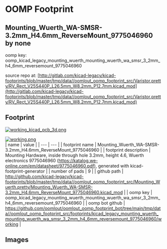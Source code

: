 # OOMP Footprint  
## Mounting_Wuerth_WA-SMSR-3.2mm_H4.6mm_ReverseMount_9775046960  by none  
  
oomp key: oomp_kicad_legacy_mounting_wuerth_mounting_wuerth_wa_smsr_3_2mm_h4_6mm_reversemount_9775046960  
  
source repo at: [http://gitlab.com/kicad-legacy/kicad-footprints/blob/master/tmp/data//oomlout_oomp_footprint_src/Varistor.pretty/RV_Rect_V25S440P_L26.5mm_W8.2mm_P12.7mm.kicad_mod](http://gitlab.com/kicad-legacy/kicad-footprints/blob/master/tmp/data//oomlout_oomp_footprint_src/Varistor.pretty/RV_Rect_V25S440P_L26.5mm_W8.2mm_P12.7mm.kicad_mod)  
## Footprint  
  
[![working_kicad_pcb_3d.png](working_kicad_pcb_3d_600.png)](working_kicad_pcb_3d.png)  
  
[![working.png](working_600.png)](working.png)  
| name | value | 
| --- | --- | 
| footprint name | Mounting_Wuerth_WA-SMSR-3.2mm_H4.6mm_ReverseMount_9775046960 | 
| footprint description | Mounting Hardware, inside through hole 3.2mm, height 4.6, Wuerth electronics 9775046960 (https://katalog.we-online.com/em/datasheet/9775046960.pdf), generated with kicad-footprint-generator | 
| number of pads | 9 | 
| github path | http://github.com/kicad-legacy/kicad-footprints/blob/master/tmp/data//oomlout_oomp_footprint_src/Mounting_Wuerth.pretty/Mounting_Wuerth_WA-SMSR-3.2mm_H4.6mm_ReverseMount_9775046960.kicad_mod | 
| oomp key | oomp_kicad_legacy_mounting_wuerth_mounting_wuerth_wa_smsr_3_2mm_h4_6mm_reversemount_9775046960 | 
| oomp bot github | https://github.com/oomlout/oomlout_oomp_footprint_bot/tree/main/tmp/data//oomlout_oomp_footprint_src/footprints/kicad_legacy_mounting_wuerth_mounting_wuerth_wa_smsr_3_2mm_h4_6mm_reversemount_9775046960/working | 
## Images  
